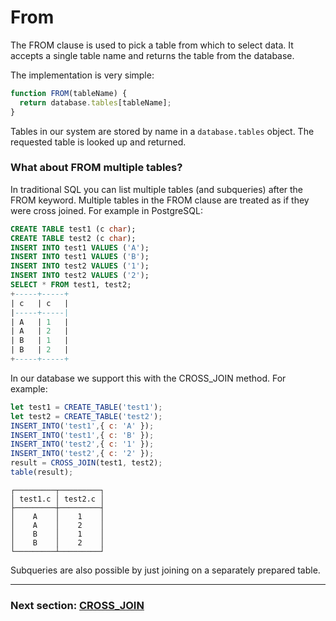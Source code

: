 # From

The FROM clause is used to pick a table from which to select data. It accepts a single table name and returns the table from the database.

The implementation is very simple:

```javascript
function FROM(tableName) {
  return database.tables[tableName];
}
```

Tables in our system are stored by name in a `database.tables` object. The requested table is looked up and returned.

### What about FROM multiple tables?

In traditional SQL you can list multiple tables (and subqueries) after the FROM keyword. Multiple tables in the FROM clause are treated as if they were cross joined. For example in PostgreSQL:

```SQL
CREATE TABLE test1 (c char);
CREATE TABLE test2 (c char);
INSERT INTO test1 VALUES ('A');
INSERT INTO test1 VALUES ('B');
INSERT INTO test2 VALUES ('1');
INSERT INTO test2 VALUES ('2');
SELECT * FROM test1, test2;
+-----+-----+
| c   | c   |
|-----+-----|
| A   | 1   |
| A   | 2   |
| B   | 1   |
| B   | 2   |
+-----+-----+
```

In our database we support this with the CROSS_JOIN method. For example:

```javascript
let test1 = CREATE_TABLE('test1');
let test2 = CREATE_TABLE('test2');
INSERT_INTO('test1',{ c: 'A' });
INSERT_INTO('test1',{ c: 'B' });
INSERT_INTO('test2',{ c: '1' });
INSERT_INTO('test2',{ c: '2' });
result = CROSS_JOIN(test1, test2);
table(result);
```

```
┌─────────┬─────────┐
│ test1.c │ test2.c │
├─────────┼─────────┤
│    A    │    1    │
│    A    │    2    │
│    B    │    1    │
│    B    │    2    │
└─────────┴─────────┘
```

Subqueries are also possible by just joining on a separately prepared table.

***

### Next section: [CROSS_JOIN](https://github.com/weinberg/SQLToy/wiki/CROSS_JOIN)
